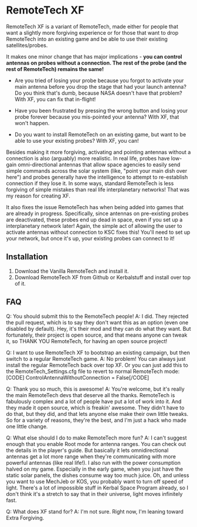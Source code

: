 RemoteTech XF
==========

RemoteTech XF is a variant of RemoteTech, made either for people that want a slightly more forgiving experience or for those that want to drop RemoteTech into an existing game and be able to use their existing satellites/probes.

It makes one minor change that has major implications - **you can control antennas on probes without a connection. The rest of the probe (and the rest of RemoteTech) remains the same!**

* Are you tried of losing your probe because you forgot to activate your main antenna before you drop the stage that had your launch antenna? Do you think that's dumb, because NASA doesn't have that problem? With XF, you can fix that in-flight!

* Have you been frustrated by pressing the wrong button and losing your probe forever because you mis-pointed your antenna? With XF, that won't happen.
* Do you want to install RemoteTech on an existing game, but want to be able to use your existing probes? With XF, you can!


Besides making it more forgiving, activating and pointing antennas without a connection is also (arguably) more realistic. In real life, probes have low-gain omni-directional antennas that allow space agencies to easily send simple commands across the solar system (like, "point your main dish over here") and probes generally have the intelligence to attempt to re-establish connection if they lose it. In some ways, standard RemoteTech is less forgiving of simple mistakes than real life interplanetary networks! That was my reason for creating XF.

It also fixes the issue RemoteTech has when being added into games that are already in progress. Specifically, since antennas on pre-existing probes are deactivated, these probes end up dead in space, even if you set up a interplanetary network later! Again, the simple act of allowing the user to activate antennas without connection to KSC fixes this! You'll need to set up your network, but once it's up, your existing probes can connect to it!



Installation
--------------

1. Download the Vanilla RemoteTech and install it.
2. Download RemoteTech XF from Github or Kerbalstuff and install over top of it.


FAQ
----

Q: You should submit this to the RemoteTech people!
A: I did. They rejected the pull request, which is to say they don't want this as an option (even one disabled by default). Hey, it's their mod and they can do what they want. But fortunately, their project is open source, and that means anyone can tweak it, so THANK YOU RemoteTech, for having an open source project!

Q: I want to use RemoteTech XF to bootstrap an existing campaign, but then switch to a regular RemoteTech game.
A: No problem! You can always just install the regular RemoteTech back over top XF. Or you can just add this to the RemoteTech_Settings.cfg file to revert to normal RemoteTech mode: ​[CODE] ControlAntennaWithoutConnection = False[/CODE]

Q: Thank you so much, this is awesome!
A: You're welcome, but it's really the main RemoteTech devs that deserve all the thanks. RemoteTech is fabulously complex and a lot of people have put a lot of work into it. And they made it open source, which is freakin' awesome. They didn't have to do that, but they did, and that lets anyone else make their own little tweaks. So for a variety of reasons, they're the best, and I'm just a hack who made one little change. 

Q: What else should I do to make RemoteTech more fun?
A: I can't suggest enough that you enable Root mode for antenna ranges. You can check out the details in the player's guide. But basically it lets omnidirectional antennas get a lot more range when they're communicating with more powerful antennas (like real life!). I also run with the power consumption halved on my game. Especially in the early game, when you just have the static solar panels, the dishes consume way too much juice. Oh, and unless you want to use MechJeb or KOS, you probably want to turn off speed of light. There's a lot of impossible stuff in Kerbal Space Program already, so I don't think it's a stretch to say that in their universe, light moves infinitely fast. 

Q: What does XF stand for?
A: I'm not sure. Right now, I'm leaning toward Extra Forgiving. 
